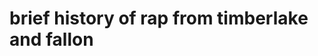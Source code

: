 <!--
id: 1223898440
link: http://tumblr.atmos.org/post/1223898440/brief-history-of-rap-from-timberlake-and-fallon
slug: brief-history-of-rap-from-timberlake-and-fallon
date: Fri Oct 01 2010 14:56:15 GMT-0700 (PDT)
publish: 2010-10-01
tags: 
title: brief history of rap from timberlake and fallon
-->


brief history of rap from timberlake and fallon
===============================================



